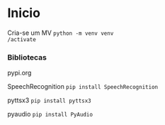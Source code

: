 # Inicio

Cria-se um MV
`python -m venv venv` <br>
`/activate` <br>

### Bibliotecas
pypi.org <br>

SpeechRecognition 
`pip install SpeechRecognition`
<br>

pyttsx3
`pip install pyttsx3`
<br>


pyaudio
`pip install PyAudio`
<br>
